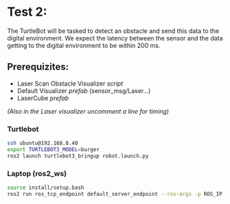 # Test 2: 
The TurtleBot will be tasked to detect an obstacle and send this data to the digital environment. We expect the latency between the sensor and the data getting to the digital environment to be within 200 ms.

## Prerequizites:
- Laser Scan Obstacle Visualizer *script*
- Default Visualizer *prefab* (sensor_msg/Laser...)
- LaserCube *prefab*

*(Also in the Laser visualizer uncomment a line for timing)*

### Turtlebot
```bash
ssh ubuntu@192.168.8.40
export TURTLEBOT3_MODEL=burger
ros2 launch turtlebot3_bringup robot.launch.py
```

### Laptop (ros2_ws)
```bash
source install/setup.bash
ros2 run ros_tcp_endpoint default_server_endpoint --ros-args -p ROS_IP:=192.168.8.225
```